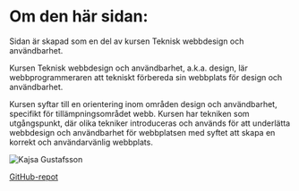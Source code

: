Om den här sidan:
==============================================
Sidan är skapad som en del av kursen Teknisk webbdesign och användbarhet.

Kursen Teknisk webbdesign och användbarhet, a.k.a. design, lär webbprogrammeraren att tekniskt förbereda sin webbplats för design och användbarhet.

Kursen syftar till en orientering inom områden design och användbarhet, specifikt för tillämpningsområdet webb. Kursen har tekniken som utgångspunkt, där olika tekniker introduceras och används för att underlätta webbdesign och användbarhet för webbplatsen med syftet att skapa en korrekt och användarvänlig webbplats.


![Kajsa Gustafsson](./img/bild3.jpeg)

[GitHub-repot](https://github.com/KajsaGustafsson/Anax-flat)
